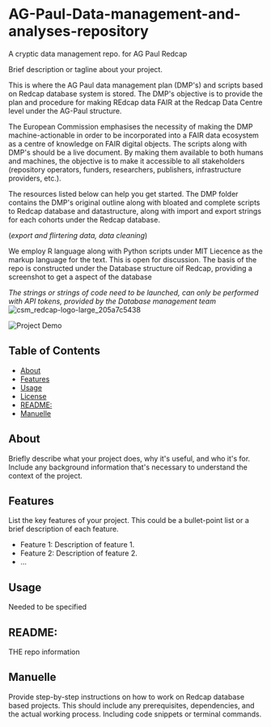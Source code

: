 # AG-Paul-Data-management-and-analyses-repository
A cryptic data management repo. for AG Paul Redcap

Brief description or tagline about your project.

This is where the AG Paul data management plan (DMP's) and scripts based on Redcap database system is stored. The DMP's objective is to provide the plan and procedure for making REdcap data FAIR at the Redcap Data Centre level under the AG-Paul structure.

The European Commission emphasises the necessity of making the DMP machine-actionable in order to be incorporated into a FAIR data ecosystem as a centre of knowledge on FAIR digital objects. The scripts along with DMP's should be a live document. By making them available to both humans and machines, the objective is to make it accessible to all stakeholders (repository operators, funders, researchers, publishers, infrastructure providers, etc.).

The resources listed below can help you get started. The DMP folder contains the DMP's original outline along with bloated and complete scripts to Redcap database and datastructure, along with import and export strings for each cohorts under the Redcap database.

(*export and flirtering data, data cleaning*)

We employ R language along with Python scripts under MIT Liecence as the markup language for the text. This is open for discussion.
The basis of the repo is constructed under the Database structure oif Redcap, providing a screenshot to get a aspect of the database


*The strings or strings of code need to be launched, can only be performed with API tokens, provided by the Database management team*
                                          ![csm_redcap-logo-large_205a7c5438](https://github.com/Penky-pra/AG-Paul-Data-management-and-analyses-repository/assets/57321277/84b281c4-698b-45bf-8dde-90a87d6c95f3)

![Project Demo](demo.gif)  <!-- You can embed images, GIFs, or even videos here to showcase your project -->
## Table of Contents

- [About](#about)
- [Features](#features)
- [Usage](#usage)
- [License](#license)
- [README:](#tootherrepos)
- [Manuelle](#Manuelle)

## About

Briefly describe what your project does, why it's useful, and who it's for. Include any background information that's necessary to understand the context of the project.

## Features

List the key features of your project. This could be a bullet-point list or a brief description of each feature.

- Feature 1: Description of feature 1.
- Feature 2: Description of feature 2.
- ...
## Usage
Needed to be specified


## README: 
THE repo information

## Manuelle

Provide step-by-step instructions on how to work on Redcap database based projects. This should include any prerequisites, dependencies, and the actual working process. Including code snippets or terminal commands.




